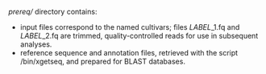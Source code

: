 *prereq/* directory contains:
* input files correspond to the named cultivars; files *LABEL*_1.fq and *LABEL*_2.fq are trimmed, quality-controlled reads for use in subsequent analyses. 
* reference sequence and annotation files, retrieved with the script /bin/xgetseq, and prepared for BLAST databases.
